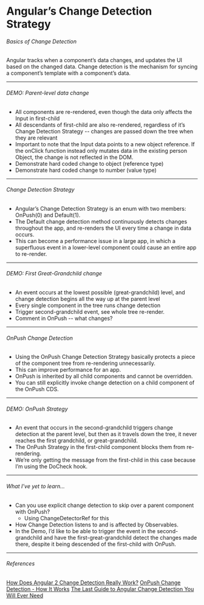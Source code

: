 # Angular’s Change Detection Strategy

###### Basics of Change Detection

Angular tracks when a component’s data changes, and updates the UI based on the changed data.
Change detection is the mechanism for syncing a component’s template with a component’s data.

***************

###### DEMO: *Parent-level data change*
- All components are re-rendered, even though the data only affects the Input in first-child
- All descendants of first-child are also re-rendered, regardless of it’s Change Detection Strategy -- changes are passed down the tree when they are relevant
- Important to note that the Input data points to a new object reference. If the onClick function instead only mutates data in the existing person Object, the change is not reflected in the DOM.
- Demonstrate hard coded change to object (reference type)
- Demonstrate hard coded change to number (value type)

***************

###### Change Detection Strategy

- Angular’s Change Detection Strategy is an enum with two members: OnPush(0) and Default(1).
- The Default change detection method continuously detects changes throughout the app, and re-renders the UI every time a change in data occurs.
- This can become a performance issue in a large app, in which a superfluous event in a lower-level component could cause an entire app to re-render.

***************

###### DEMO: *First Great-Grandchild change*
- An event occurs at the lowest possible (great-grandchild) level, and change detection begins all the way up at the parent level
- Every single component in the tree runs change detection
- Trigger second-grandchild event, see whole tree re-render.
- Comment in OnPush -- what changes?

***************

###### OnPush Change Detection

- Using the OnPush Change Detection Strategy basically protects a piece of the component tree from re-rendering unnecessarily.
- This can improve performance for an app.
- OnPush is inherited by all child components and cannot be overridden.
- You can still explicitly invoke change detection on a child component of the OnPush CDS.

***************

###### DEMO: *OnPush Strategy*
- An event that occurs in the second-grandchild triggers change detection at the parent level, but then as it travels down the tree, it never reaches the first grandchild, or great-grandchild.
- The OnPush Strategy in the first-child component blocks them from re-rendering.
- We’re only getting the message from the first-child in this case because I’m using the DoCheck hook.

***************

###### What I’ve yet to learn…

- Can you use explicit change detection to skip over a parent component with OnPush?
  - Using ChangeDetectorRef for this
- How Change Detection listens to and is affected by Observables.
- In the Demo, I’d like to be able to trigger the event in the second-grandchild and have the first-great-grandchild detect the changes made there, despite it being descended of the first-child with OnPush.

***************

###### References

[How Does Angular 2 Change Detection Really Work?](https://blog.angular-university.io/how-does-angular-2-change-detection-really-work/)
[OnPush Change Detection - How It Works](https://blog.angular-university.io/onpush-change-detection-how-it-works/)
[The Last Guide to Angular Change Detection You Will Ever Need](https://www.mokkapps.de/blog/the-last-guide-for-angular-change-detection-you-will-ever-need/)
